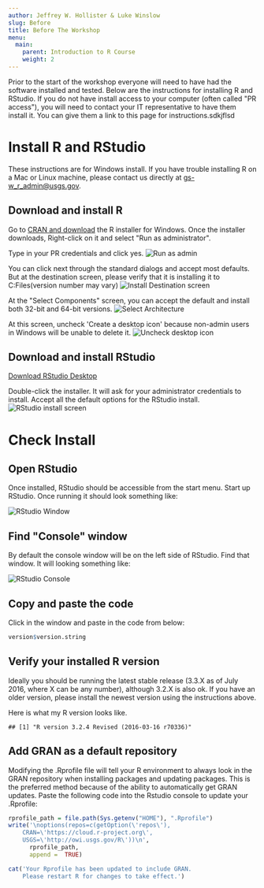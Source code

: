 ```yaml
---
author: Jeffrey W. Hollister & Luke Winslow
slug: Before
title: Before The Workshop
menu: 
  main:
    parent: Introduction to R Course
    weight: 2
---
```

Prior to the start of the workshop everyone will need to have had the software installed and tested. Below are the instructions for installing R and RStudio. If you do not have install access to your computer (often called "PR access"), you will need to contact your IT representative to have them install it. You can give them a link to this page for instructions.sdkjflsd

Install R and RStudio
=====================

These instructions are for Windows install. If you have trouble installing R on a Mac or Linux machine, please contact us directly at <gs-w_r_admin@usgs.gov>.

Download and install R
----------------------

Go to [CRAN and download](http://cran.rstudio.com/bin/windows/base/) the R installer for Windows. Once the installer downloads, Right-click on it and select "Run as administrator".

Type in your PR credentials and click yes. ![Run as admin](../static/img/install_open_as_admin.png)

You can click next through the standard dialogs and accept most defaults. But at the destination screen, please verify that it is installing it to C:Files(version number may vary) ![Install Destination screen](../static/img/install_destination.png)

At the "Select Components" screen, you can accept the default and install both 32-bit and 64-bit versions. ![Select Architecture](../static/img/install_arch_window.png)

At this screen, uncheck 'Create a desktop icon' because non-admin users in Windows will be unable to delete it. ![Uncheck desktop icon](../static/img/install_tasks.png)

Download and install RStudio
----------------------------

[Download RStudio Desktop](http://www.rstudio.com/products/rstudio/download/)

Double-click the installer. It will ask for your administrator credentials to install. Accept all the default options for the RStudio install. ![RStudio install screen](../static/img/install_rstudio.png)

Check Install
=============

Open RStudio
------------

Once installed, RStudio should be accessible from the start menu. Start up RStudio. Once running it should look something like:

![RStudio Window](../static/img/rstudio.png)

Find "Console" window
---------------------

By default the console window will be on the left side of RStudio. Find that window. It will looking something like:

![RStudio Console](../static/img/rstudio_console.png)

Copy and paste the code
-----------------------

Click in the window and paste in the code from below:

``` r
version$version.string
```

Verify your installed R version
-------------------------------

Ideally you should be running the latest stable release (3.3.X as of July 2016, where X can be any number), although 3.2.X is also ok. If you have an older version, please install the newest version using the instructions above.

Here is what my R version looks like.

    ## [1] "R version 3.2.4 Revised (2016-03-16 r70336)"

Add GRAN as a default repository
--------------------------------

Modifying the .Rprofile file will tell your R environment to always look in the GRAN repository when installing packages and updating packages. This is the preferred method because of the ability to automatically get GRAN updates. Paste the following code into the Rstudio console to update your .Rprofile:

``` r
rprofile_path = file.path(Sys.getenv("HOME"), ".Rprofile")
write('\noptions(repos=c(getOption(\'repos\'),
    CRAN=\'https://cloud.r-project.org\',
    USGS=\'http://owi.usgs.gov/R\'))\n',
      rprofile_path, 
      append =  TRUE)

cat('Your Rprofile has been updated to include GRAN.
    Please restart R for changes to take effect.')
```
